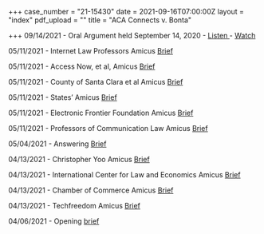 +++
case_number = "21-15430"
date = 2021-09-16T07:00:00Z
layout = "index"
pdf_upload = ""
title = "ACA Connects v. Bonta"

+++
09/14/2021 - Oral Argument held September 14, 2020 - [Listen ](https://www.ca9.uscourts.gov/media/audio/?20210914/21-15430/)- [Watch](https://www.ca9.uscourts.gov/media/video/?20210914/21-15430/)

05/11/2021 -  Internet Law Professors Amicus [Brief](https://cdn.ca9.uscourts.gov/datastore/general/2021/09/16/21-15430-Internet-Law-Professors-Amicus-Brief.pdf)

05/11/2021  - Access Now, et al, Amicus [Brief](https://cdn.ca9.uscourts.gov/datastore/general/2021/09/16/21-15430-Access-Now-et-al-Amicus-Brief.pdf)

05/11/2021 - County of Santa Clara et al Amicus [Brief](https://cdn.ca9.uscourts.gov/datastore/general/2021/09/16/21-15430-County-of-Santa-Clara-et-al-Amicus-Brief.pdf)

05/11/2021 - States’ Amicus [Brief](https://cdn.ca9.uscourts.gov/datastore/general/2021/09/16/21-15430-States-Amicus-Brief.pdf)

05/11/2021 - Electronic Frontier Foundation Amicus [Brief](https://cdn.ca9.uscourts.gov/datastore/general/2021/09/16/21-15430-Electronic-Frontier-Foundation-Amicus-Brief.pdf)

05/11/2021 - Professors of Communication Law Amicus [Brief](https://cdn.ca9.uscourts.gov/datastore/general/2021/09/16/21-15430-Professors-of-Communication-Law-Amicus-Brief.pdf)

05/04/2021 - Answering [Brief](https://cdn.ca9.uscourts.gov/datastore/general/2021/09/16/21-15430-Answering-Brief.pdf)

04/13/2021 - Christopher Yoo Amicus [Brief](https://cdn.ca9.uscourts.gov/datastore/general/2021/09/16/21-15430-Christopher-Yoo-Amicus-Brief.pdf)

04/13/2021 - International Center for Law and Economics Amicus [Brief](https://cdn.ca9.uscourts.gov/datastore/general/2021/09/16/21-15430-International-Center-for-Law-and-Economics-Amicus-Brief.pdf)

04/13/2021 - Chamber of Commerce Amicus [Brief](https://cdn.ca9.uscourts.gov/datastore/general/2021/09/16/21-15430-Chamber-of-Commerce-Amicus-Brief.pdf)

04/13/2021 - Techfreedom Amicus [Brief](https://cdn.ca9.uscourts.gov/datastore/general/2021/09/16/21-15430-Techfreedom-Amicus-Brief.pdf)

04/06/2021 - Opening [brief](https://cdn.ca9.uscourts.gov/datastore/general/2021/09/16/21-15430-Opening-brief.pdf)